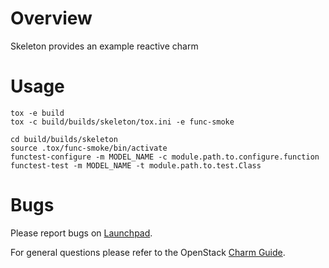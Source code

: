 # Overview

Skeleton provides an example reactive charm

# Usage

    tox -e build
    tox -c build/builds/skeleton/tox.ini -e func-smoke

    cd build/builds/skeleton
    source .tox/func-smoke/bin/activate
    functest-configure -m MODEL_NAME -c module.path.to.configure.function
    functest-test -m MODEL_NAME -t module.path.to.test.Class

# Bugs

Please report bugs on [Launchpad](https://bugs.launchpad.net/openstack-charms/+filebug).

For general questions please refer to the OpenStack [Charm Guide](https://docs.openstack.org/charm-guide/latest/).

